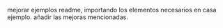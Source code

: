 mejorar ejemplos readme, importando los elementos necesarios en casa ejemplo.
añadir las mejoras mencionadas.